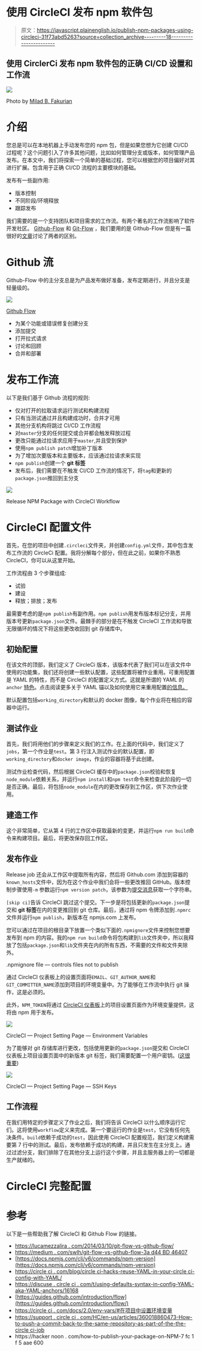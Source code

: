 # 使用 CircleCI 发布 npm 软件包

> 原文：<https://javascript.plainenglish.io/publish-npm-packages-using-circleci-31f73abd5263?source=collection_archive---------18----------------------->

## 使用 CirclerCi 发布 npm 软件包的正确 CI/CD 设置和工作流

![](img/95db8c4a777e45df392d5f4515aaaee6.png)

Photo by [Milad B. Fakurian](https://unsplash.com/@fakurian)

# 介绍

您总是可以在本地机器上手动发布您的 npm 包，但是如果您想为它创建 CI/CD 过程呢？这个问题引入了许多其他问题，比如如何管理分支或版本，如何管理产品发布。在本文中，我们将探索一个简单的基础过程，您可以根据您的项目偏好对其进行扩展。包含用于正确 CI/CD 流程的主要模块的基础。

发布有一些副作用:

*   版本控制
*   不同阶段/环境释放
*   跟踪发布

我们需要的是一个支持团队和项目需求的工作流。有两个著名的工作流影响了软件开发社区。 [Github-Flow](https://guides.github.com/introduction/flow/) 和 [Git-Flow](https://nvie.com/posts/a-successful-git-branching-model/) ，我们要用的是 Github-Flow 但是有一篇很好的[文章](https://medium.com/swlh/git-flow-vs-github-flow-3ad44bd46407)讨论了两者的区别。

# Github 流

Github-Flow 中的主分支总是为产品发布做好准备，发布定期进行，并且分支是轻量级的。

![](img/4fbd8e899aa453c06b78261e24ab0a09.png)

[Github Flow](https://guides.github.com/introduction/flow/)

*   为某个功能或错误修复创建分支
*   添加提交
*   打开拉式请求
*   讨论和回顾
*   合并和部署

# 发布工作流

以下是我们基于 Github 流程的规则:

*   仅对打开的拉取请求运行测试和构建流程
*   只有当测试通过并且构建成功时，合并才可用
*   其他分支机构将跳过 CI/CD 工作流程
*   对`master`分支的任何提交或合并都会触发释放过程
*   更改只能通过拉请求应用于`master`,并且受到保护
*   使用`npm publish patch`增加补丁版本
*   为了增加次要版本和主要版本，应该通过拉请求来实现
*   `npm publish`创建一个 **git 标签**
*   发布后，我们需要在不触发 CI/CD 工作流的情况下，将`tag`和更新的`package.json`推回到主分支

![](img/4b007ffd25b3f61ae2e5d28b6d9a3c79.png)

Release NPM Package with CircleCI Workflow

# CircleCI 配置文件

首先，在您的项目中创建`.circleci`文件夹，并创建`config.yml`文件，其中包含发布工作流的 CircleCi 配置。我将分解每个部分，但在此之前，如果你不熟悉 CircleCI，你可以从这里开始。

工作流程由 3 个步骤组成:

*   试验
*   建设
*   释放；排放；发布

最需要考虑的是`npm publish`有副作用。`npm publish`用发布版本标记分支，并用版本号更新`package.json`文件。最棘手的部分是在不触发 CircleCI 工作流和导致无限循环的情况下将这些更改收回到 git 存储库中。

## **初始配置**

在该文件的顶部，我们定义了 CircleCi 版本，该版本代表了我们可以在该文件中使用的功能集，我们还将创建一些默认配置，这些配置将被作业重用。可重用配置是 YAML 的特性，而不是 CircleCI 的配置定义方式。这就是所谓的 YAML 的`anchor` [特色](https://blog.daemonl.com/2016/02/yaml.html)。点击阅读更多关于 YAML 锚以及如何使用它来重用配置[的信息。](https://circleci.com/blog/circleci-hacks-reuse-yaml-in-your-circleci-config-with-yaml/)

默认配置包括`working_directory`和默认的 docker 图像，每个作业将在相应的容器中运行。

## 测试作业

首先，我们将用他们的步骤来定义我们的工作。在上面的代码中，我们定义了`jobs`，第一个作业是`test`。第 3 行注入测试作业的默认配置，即`working_directory`和`docker image`，作业的容器将基于此创建。

测试作业检查代码，然后根据 CircleCI 缓存中的`package.json`校验和恢复`node_module`依赖关系，并运行`npm install`和`npm test`命令来检查此阶段的一切是否正确。最后，将包括`node_module`在内的更改保存到工作区，供下次作业使用。

## **建造工作**

这个非常简单，它从第 4 行的工作区中获取最新的变更，并运行`npm run build`命令来构建项目。最后，将更改保存回工作区。

## 发布作业

Release job 还会从工作区中提取所有内容，然后将 Github.com 添加到容器的`known_hosts`文件中，因为在这个作业中我们会将一些更改推回 GitHub。版本控制步骤使用`-m` 参数运行`npm version patch`，该参数为[提交消息](https://docs.npmjs.com/cli/v6/commands/npm-version)获取一个字符串。

`[skip ci]`告诉 CircleCI 跳过这个提交。下一步是将包括更新的`package.json`提交和 **git 标签**在内的变更推回到 git 仓库。最后，通过将 npm 令牌添加到`.npmrc`文件并运行`npm publish`，新版本在 npmjs.com 上发布。

您可以通过在项目的根目录下放置一个类似下面的`.npmignore`文件来控制您想要发布到 npm 的内容。我的`npm run build`命令将包构建到`lib`文件夹中，所以我释放了包括`package.json`和`lib`文件夹在内的所有东西，不需要的文件和文件夹除外。

.npmignore file — controls files not to publish

通过 CircleCI 仪表板上的设置页面将`EMAIL`、`GIT_AUTHOR_NAME`和`GIT_COMMITTER_NAME`添加到项目的环境变量中。为了能够在工作流中执行 git 操作，这是必须的。

此外，`NPM_TOKEN`将通过 [CircleCI 仪表板](https://circleci.com/docs/2.0/env-vars/#setting-an-environment-variable-in-a-project)上的项目设置页面作为环境变量提供，这将由 npm 用于发布。

![](img/2568c7b79bd576126aec27c34d3fe2c0.png)

CircleCI — Project Setting Page — Environment Variables

为了能够对 git 存储库进行更改，包括使用更新的`package.json`提交和 CircleCI 仪表板上项目设置页面中的新版本 git 标签，我们需要配置一个用户密钥。([这很重要](https://support.circleci.com/hc/en-us/articles/360018860473-How-to-push-a-commit-back-to-the-same-repository-as-part-of-the-CircleCI-job))

![](img/5adf4f85366bb5cc83c4fde547094dfc.png)

CircleCI — Project Setting Page — SSH Keys

## 工作流程

在我们用特定的步骤定义了作业之后，我们将告诉 CircleCI 以什么顺序运行它们。这将使用`workflow`定义来完成。第一个要运行的作业是`test`，它没有任何先决条件。`build`依赖于成功的`test`，因此使用 CircleCI 配置规范，我们定义构建需要第 7 行中的测试。最后，发布依赖于成功的构建，并且只发生在主分支上。通过过滤分支，我们排除了在其他分支上运行这个步骤，并且主服务器上的一切都是生产就绪的。

# CircleCI 完整配置

# 参考

以下是一些帮助我了解 CircleCI 和 Github Flow 的链接。

*   [https://lucamezzalira . com/2014/03/10/git-flow-vs-github-flow/](https://lucamezzalira.com/2014/03/10/git-flow-vs-github-flow/)
*   [https://medium . com/swlh/git-flow-vs-github-flow-3a d44 BD 46407](https://medium.com/swlh/git-flow-vs-github-flow-3ad44bd46407)
*   [https://docs.npmjs.com/cli/v6/commands/npm-version](https://docs.npmjs.com/cli/v6/commands/npm-version)
*   [https://circle ci . com/blog/circle ci-hacks-reuse-YAML-in-your-circle ci-config-with-YAML/](https://circleci.com/blog/circleci-hacks-reuse-yaml-in-your-circleci-config-with-yaml/)
*   [https://discuse . circle ci . com/t/using-defaults-syntax-in-config-YAML-aka-YAML-anchors/16168](https://discuss.circleci.com/t/using-defaults-syntax-in-config-yaml-aka-yaml-anchors/16168)
*   [https://guides.github.com/introduction/flow](https://guides.github.com/introduction/flow/)
*   [https://circle ci . com/docs/2.0/env-vars/#在项目中设置环境变量](https://circleci.com/docs/2.0/env-vars/#setting-an-environment-variable-in-a-project)
*   [https://support . circle ci . com/HC/en-us/articles/360018860473-How-to-push-a-commit-back-to-the-same-repository-as-part-of-the-the-circle ci-job](https://support.circleci.com/hc/en-us/articles/360018860473-How-to-push-a-commit-back-to-the-same-repository-as-part-of-the-CircleCI-job)
*   https://hacker noon . com/how-to-publish-your-package-on-NPM-7 fc 1 f 5 aae 600